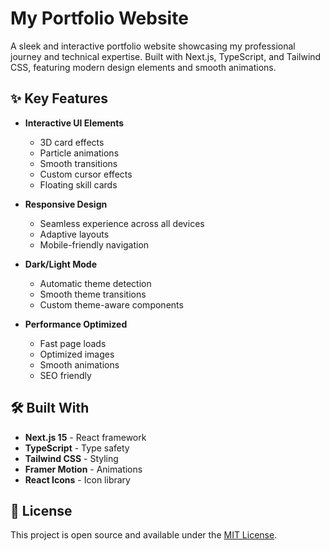 # My Portfolio Website

A sleek and interactive portfolio website showcasing my professional journey and technical expertise. Built with Next.js, TypeScript, and Tailwind CSS, featuring modern design elements and smooth animations.

## ✨ Key Features

- **Interactive UI Elements**
  - 3D card effects
  - Particle animations
  - Smooth transitions
  - Custom cursor effects
  - Floating skill cards

- **Responsive Design**
  - Seamless experience across all devices
  - Adaptive layouts
  - Mobile-friendly navigation

- **Dark/Light Mode**
  - Automatic theme detection
  - Smooth theme transitions
  - Custom theme-aware components

- **Performance Optimized**
  - Fast page loads
  - Optimized images
  - Smooth animations
  - SEO friendly

## 🛠️ Built With

- **Next.js 15** - React framework
- **TypeScript** - Type safety
- **Tailwind CSS** - Styling
- **Framer Motion** - Animations
- **React Icons** - Icon library

## 📄 License

This project is open source and available under the [MIT License](LICENSE).
